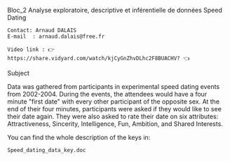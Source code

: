 Bloc_2
Analyse exploratoire, descriptive et inférentielle de données
Speed Dating

    Contact: Arnaud DALAIS
    E-mail  : arnaud.dalais@free.fr

    Video link : 👉 https://share.vidyard.com/watch/kjCyGnZhvDLhc2F8BUACHV? 👈

Subject

Data was gathered from participants in experimental speed dating events from 2002-2004. During the events, the attendees would have a four minute "first date" with every other participant of the opposite sex. At the end of their four minutes, participants were asked if they would like to see their date again. They were also asked to rate their date on six attributes: Attractiveness, Sincerity, Intelligence, Fun, Ambition, and Shared Interests.

You can find the whole description of the keys in:

    Speed_dating_data_key.doc
